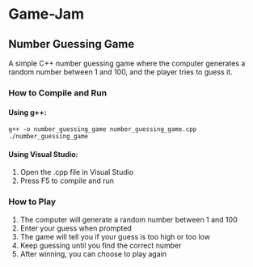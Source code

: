 # Game-Jam

## Number Guessing Game

A simple C++ number guessing game where the computer generates a random number between 1 and 100, and the player tries to guess it.

### How to Compile and Run

#### Using g++:
```
g++ -o number_guessing_game number_guessing_game.cpp
./number_guessing_game
```

#### Using Visual Studio:
1. Open the .cpp file in Visual Studio
2. Press F5 to compile and run

### How to Play
1. The computer will generate a random number between 1 and 100
2. Enter your guess when prompted
3. The game will tell you if your guess is too high or too low
4. Keep guessing until you find the correct number
5. After winning, you can choose to play again
